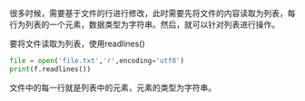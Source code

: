 
很多时候，需要基于文件的行进行修改，此时需要先将文件的内容读取为列表，每行为列表的一个元素，数据类型为字符串。然后，就可以针对列表进行操作。


要将文件读取为列表，使用readlines()

```Python
file = open('file.txt','r',encoding='utf8')
print(f.readlines())
```

文件中的每一行就是列表中的元素，元素的类型为字符串。




